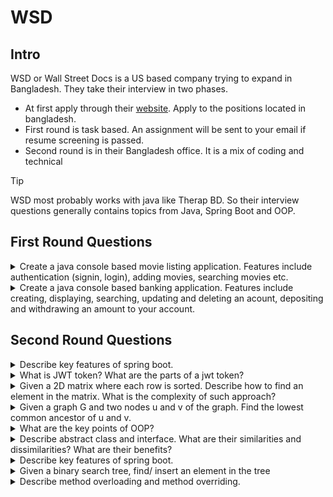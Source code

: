 # WSD
## Intro
WSD or Wall Street Docs is a US based company trying to expand in Bangladesh. They take their interview in two phases. 
- At first apply through their [website](https://wsd.bamboohr.com/careers). Apply to the positions located in bangladesh. 
- First round is task based. An assignment will be sent to your email if resume screening is passed.
- Second round is in their Bangladesh office. It is a mix of coding and technical

> [!TIP]
> WSD most probably works with java like Therap BD. So their interview questions generally contains topics from Java, Spring Boot and OOP.

## First Round Questions
<details>
<summary>
Create a java console based movie listing application. Features include authentication (signin, login), adding movies, searching movies etc. 
</summary>
<br>
[Answer]
<br/>
</details>

<details>
<summary>
Create a java console based banking application. Features include creating, displaying, searching, updating and deleting an acount, depositing and withdrawing an amount to your account. 
</summary>
<br>
[Answer]
<br/>
</details>

## Second Round Questions
<details>
<summary>
Describe key features of spring boot.
</summary>
<br>
[Answer]
<br/>
</details>

<details>
<summary>
What is JWT token? What are the parts of a jwt token?
</summary>
<br>
[Answer]
<br/>
</details>

<details>
<summary>
Given a 2D matrix where each row is sorted. Describe how to find an element in the matrix. What is the complexity of such approach?
</summary>
<br>
[Answer]
<br/>
</details>

<details>
<summary>
Given a graph G and two nodes u and v of the graph. Find the lowest common ancestor of u and v.
</summary>
<br>
[Answer]
<br/>
</details>

<details>
<summary>
What are the key points of OOP?
</summary>
<br>
[Answer]
<br/>
</details>

<details>
<summary>
Describe abstract class and interface. What are their similarities and dissimilarities? What are their benefits?
</summary>
<br>
[Answer]
<br/>
</details>

<details>
<summary>
Describe key features of spring boot.
</summary>
<br>
What happens when final keyword is used with variables and classes?
<br/>
</details>

<details>
<summary>
Given a binary search tree, find/ insert an element in the tree
</summary>
<br>
[Answer]
<br/>
</details>

<details>
<summary>
Describe method overloading and method overriding.
</summary>
<br>
[Answer]
<br/>
</details>
